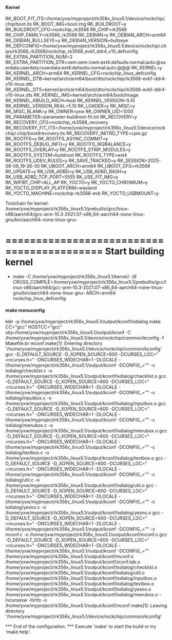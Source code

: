 #### Kernel

RK_BOOT_FIT_ITS=/home/yxw/myproject/rk356x_linux5.1/device/rockchip/.chip/boot.its
RK_BOOT_IMG=boot.img
RK_BUILDROOT=y
RK_BUILDROOT_CFG=rockchip_rk3568
RK_CHIP=rk3568
RK_CHIP_FAMILY=rk3566_rk3568
RK_DEBIAN=y
RK_DEBIAN_ARCH=arm64
RK_DEBIAN_BULLSEYE=y
RK_DEBIAN_VERSION=bullseye
RK_DEFCONFIG=/home/yxw/myproject/rk356x_linux5.1/device/rockchip/.chips/rk3566_rk3568/rockchip_rk3568_evb1_ddr4_v10_defconfig
RK_EXTRA_PARTITION_NUM=2
RK_EXTRA_PARTITION_STR=oem:oem:/oem:ext4:defaults:normal:auto:@userdata:userdata:/userdata:ext4:defaults:normal:auto:@@@
RK_KERNEL=y
RK_KERNEL_ARCH=arm64
RK_KERNEL_CFG=rockchip_linux_defconfig
RK_KERNEL_DTB=kernel/arch/arm64/boot/dts/rockchip/rk3568-evb1-ddr4-v10-linux.dtb
RK_KERNEL_DTS=kernel/arch/arm64/boot/dts/rockchip/rk3568-evb1-ddr4-v10-linux.dts
RK_KERNEL_IMG=kernel/arch/arm64/boot/Image
RK_KERNEL_KBUILD_ARCH=host
RK_KERNEL_VERSION=5.10
RK_KERNEL_VERSION_REAL=5.10
RK_LOADER=y
RK_MISC=y
RK_MISC_BLANK=y
RK_OWNER=yxw
RK_OWNER_UID=1000
RK_PARAMETER=parameter-buildroot-fit.txt
RK_RECOVERY=y
RK_RECOVERY_CFG=rockchip_rk3568_recovery
RK_RECOVERY_FIT_ITS=/home/yxw/myproject/rk356x_linux5.1/device/rockchip/.chip/boot4recovery.its
RK_RECOVERY_INITRD_TYPE=cpio.gz
RK_ROOTFS=y
RK_ROOTFS_ASYNC_COMMIT=y
RK_ROOTFS_DEBUG_INFO=y
RK_ROOTFS_IRQBALANCE=y
RK_ROOTFS_OVERLAY=y
RK_ROOTFS_STRIP_MODULES=y
RK_ROOTFS_SYSTEM=buildroot
RK_ROOTFS_TYPE=ext4
RK_ROOTFS_UDEV_RULES=y
RK_SAVE_TRACKED=y
RK_SESSION=2025-08-06_19-26-30
RK_UBOOT_ARCH=arm64
RK_UBOOT_CFG=rk3568
RK_UPDATE=y
RK_USB_ADBD=y
RK_USB_ADBD_BASH=y
RK_USB_ADBD_TCP_PORT=5555
RK_USE_FIT_IMG=y
RK_WIFIBT_CHIP=ALL_AP
RK_YOCTO=y
RK_YOCTO_CHROMIUM=y
RK_YOCTO_DISPLAY_PLATFORM=wayland
RK_YOCTO_MACHINE=rockchip-rk3568-evb
RK_YOCTO_USBMOUNT=y

Toolchain for kernel:
/home/yxw/myproject/rk356x_linux5.1/prebuilts/gcc/linux-x86/aarch64/gcc-arm-10.3-2021.07-x86_64-aarch64-none-linux-gnu/bin/aarch64-none-linux-gnu-

==========================================
          Start building kernel
==========================================
+ make -C /home/yxw/myproject/rk356x_linux5.1/kernel/ -j9 CROSS_COMPILE=/home/yxw/myproject/rk356x_linux5.1/prebuilts/gcc/linux-x86/aarch64/gcc-arm-10.3-2021.07-x86_64-aarch64-none-linux-gnu/bin/aarch64-none-linux-gnu- ARCH=arm64 rockchip_linux_defconfig



#### make menuconfig

kdir -p /home/yxw/myproject/rk356x_linux5.1/output/kconf/lxdialog
make CC="gcc" HOSTCC="gcc" \
    obj=/home/yxw/myproject/rk356x_linux5.1/output/kconf -C /home/yxw/myproject/rk356x_linux5.1/device/rockchip/common/kconfig -f Makefile.br mconf
make[1]: Entering directory '/home/yxw/myproject/rk356x_linux5.1/device/rockchip/common/kconfig'
gcc -D_DEFAULT_SOURCE -D_XOPEN_SOURCE=600 -DCURSES_LOC="<ncurses.h>" -DNCURSES_WIDECHAR=1 -DLOCALE  -I/home/yxw/myproject/rk356x_linux5.1/output/kconf -DCONFIG_=\"\"   -c lxdialog/checklist.c -o /home/yxw/myproject/rk356x_linux5.1/output/kconf/lxdialog/checklist.o
gcc -D_DEFAULT_SOURCE -D_XOPEN_SOURCE=600 -DCURSES_LOC="<ncurses.h>" -DNCURSES_WIDECHAR=1 -DLOCALE  -I/home/yxw/myproject/rk356x_linux5.1/output/kconf -DCONFIG_=\"\"   -c lxdialog/inputbox.c -o /home/yxw/myproject/rk356x_linux5.1/output/kconf/lxdialog/inputbox.o
gcc -D_DEFAULT_SOURCE -D_XOPEN_SOURCE=600 -DCURSES_LOC="<ncurses.h>" -DNCURSES_WIDECHAR=1 -DLOCALE  -I/home/yxw/myproject/rk356x_linux5.1/output/kconf -DCONFIG_=\"\"   -c lxdialog/menubox.c -o /home/yxw/myproject/rk356x_linux5.1/output/kconf/lxdialog/menubox.o
gcc -D_DEFAULT_SOURCE -D_XOPEN_SOURCE=600 -DCURSES_LOC="<ncurses.h>" -DNCURSES_WIDECHAR=1 -DLOCALE  -I/home/yxw/myproject/rk356x_linux5.1/output/kconf -DCONFIG_=\"\"   -c lxdialog/textbox.c -o /home/yxw/myproject/rk356x_linux5.1/output/kconf/lxdialog/textbox.o
gcc -D_DEFAULT_SOURCE -D_XOPEN_SOURCE=600 -DCURSES_LOC="<ncurses.h>" -DNCURSES_WIDECHAR=1 -DLOCALE  -I/home/yxw/myproject/rk356x_linux5.1/output/kconf -DCONFIG_=\"\"   -c lxdialog/util.c -o /home/yxw/myproject/rk356x_linux5.1/output/kconf/lxdialog/util.o
gcc -D_DEFAULT_SOURCE -D_XOPEN_SOURCE=600 -DCURSES_LOC="<ncurses.h>" -DNCURSES_WIDECHAR=1 -DLOCALE  -I/home/yxw/myproject/rk356x_linux5.1/output/kconf -DCONFIG_=\"\"   -c lxdialog/yesno.c -o /home/yxw/myproject/rk356x_linux5.1/output/kconf/lxdialog/yesno.o
gcc -D_DEFAULT_SOURCE -D_XOPEN_SOURCE=600 -DCURSES_LOC="<ncurses.h>" -DNCURSES_WIDECHAR=1 -DLOCALE  -I/home/yxw/myproject/rk356x_linux5.1/output/kconf -DCONFIG_=\"\"   -c mconf.c -o /home/yxw/myproject/rk356x_linux5.1/output/kconf/mconf.o
gcc -D_DEFAULT_SOURCE -D_XOPEN_SOURCE=600 -DCURSES_LOC="<ncurses.h>" -DNCURSES_WIDECHAR=1 -DLOCALE  -I/home/yxw/myproject/rk356x_linux5.1/output/kconf -DCONFIG_=\"\"   /home/yxw/myproject/rk356x_linux5.1/output/kconf/mconf.o /home/yxw/myproject/rk356x_linux5.1/output/kconf/zconf.tab.o /home/yxw/myproject/rk356x_linux5.1/output/kconf/lxdialog/checklist.o /home/yxw/myproject/rk356x_linux5.1/output/kconf/lxdialog/util.o /home/yxw/myproject/rk356x_linux5.1/output/kconf/lxdialog/inputbox.o /home/yxw/myproject/rk356x_linux5.1/output/kconf/lxdialog/textbox.o /home/yxw/myproject/rk356x_linux5.1/output/kconf/lxdialog/yesno.o /home/yxw/myproject/rk356x_linux5.1/output/kconf/lxdialog/menubox.o -lncursesw -ltinfo -o /home/yxw/myproject/rk356x_linux5.1/output/kconf/mconf
make[1]: Leaving directory '/home/yxw/myproject/rk356x_linux5.1/device/rockchip/common/kconfig'


*** End of the configuration.
*** Execute 'make' to start the build or try 'make help'.